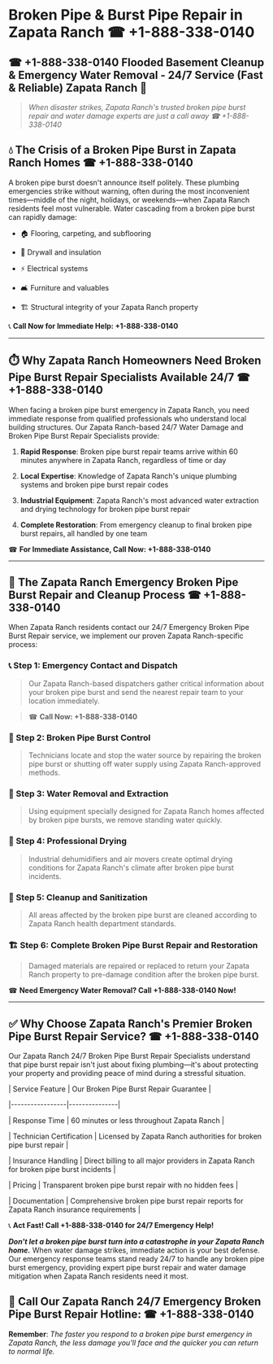 # Broken Pipe & Burst Pipe Repair in Zapata Ranch ☎ +1-888-338-0140  
## ☎ +1-888-338-0140 Flooded Basement Cleanup & Emergency Water Removal - 24/7 Service (Fast & Reliable) Zapata Ranch 🚨  

> *When disaster strikes, Zapata Ranch's trusted broken pipe burst repair and water damage experts are just a call away ☎ +1-888-338-0140*  

## 💧 The Crisis of a Broken Pipe Burst in Zapata Ranch Homes ☎ +1-888-338-0140  

A broken pipe burst doesn't announce itself politely. These plumbing emergencies strike without warning, often during the most inconvenient times—middle of the night, holidays, or weekends—when Zapata Ranch residents feel most vulnerable. Water cascading from a broken pipe burst can rapidly damage:  

* 🏠 Flooring, carpeting, and subflooring  
* 🧱 Drywall and insulation  
* ⚡ Electrical systems  
* 🛋️ Furniture and valuables  
* 🏗️ Structural integrity of your Zapata Ranch property  

📞 **Call Now for Immediate Help: +1-888-338-0140**  

---  

## ⏱️ Why Zapata Ranch Homeowners Need Broken Pipe Burst Repair Specialists Available 24/7 ☎ +1-888-338-0140  

When facing a broken pipe burst emergency in Zapata Ranch, you need immediate response from qualified professionals who understand local building structures. Our Zapata Ranch-based 24/7 Water Damage and Broken Pipe Burst Repair Specialists provide:  

1. **Rapid Response**: Broken pipe burst repair teams arrive within 60 minutes anywhere in Zapata Ranch, regardless of time or day  
2. **Local Expertise**: Knowledge of Zapata Ranch's unique plumbing systems and broken pipe burst repair codes  
3. **Industrial Equipment**: Zapata Ranch's most advanced water extraction and drying technology for broken pipe burst repair  
4. **Complete Restoration**: From emergency cleanup to final broken pipe burst repairs, all handled by one team  

☎ **For Immediate Assistance, Call Now: +1-888-338-0140**  

---  

## 🔧 The Zapata Ranch Emergency Broken Pipe Burst Repair and Cleanup Process ☎ +1-888-338-0140  

When Zapata Ranch residents contact our 24/7 Emergency Broken Pipe Burst Repair service, we implement our proven Zapata Ranch-specific process:  

### 📞 Step 1: Emergency Contact and Dispatch  
> Our Zapata Ranch-based dispatchers gather critical information about your broken pipe burst and send the nearest repair team to your location immediately.  
> ☎ **Call Now: +1-888-338-0140**  

### 🚿 Step 2: Broken Pipe Burst Control  
> Technicians locate and stop the water source by repairing the broken pipe burst or shutting off water supply using Zapata Ranch-approved methods.  

### 🌊 Step 3: Water Removal and Extraction  
> Using equipment specially designed for Zapata Ranch homes affected by broken pipe bursts, we remove standing water quickly.  

### 💨 Step 4: Professional Drying  
> Industrial dehumidifiers and air movers create optimal drying conditions for Zapata Ranch's climate after broken pipe burst incidents.  

### 🧼 Step 5: Cleanup and Sanitization  
> All areas affected by the broken pipe burst are cleaned according to Zapata Ranch health department standards.  

### 🏗️ Step 6: Complete Broken Pipe Burst Repair and Restoration  
> Damaged materials are repaired or replaced to return your Zapata Ranch property to pre-damage condition after the broken pipe burst.  

☎ **Need Emergency Water Removal? Call +1-888-338-0140 Now!**  

---  

## ✅ Why Choose Zapata Ranch's Premier Broken Pipe Burst Repair Service? ☎ +1-888-338-0140  

Our Zapata Ranch 24/7 Broken Pipe Burst Repair Specialists understand that pipe burst repair isn't just about fixing plumbing—it's about protecting your property and providing peace of mind during a stressful situation.  

| Service Feature | Our Broken Pipe Burst Repair Guarantee |  
|-----------------|---------------|  
| Response Time | 60 minutes or less throughout Zapata Ranch |  
| Technician Certification | Licensed by Zapata Ranch authorities for broken pipe burst repair |  
| Insurance Handling | Direct billing to all major providers in Zapata Ranch for broken pipe burst incidents |  
| Pricing | Transparent broken pipe burst repair with no hidden fees |  
| Documentation | Comprehensive broken pipe burst repair reports for Zapata Ranch insurance requirements |  

📞 **Act Fast! Call +1-888-338-0140 for 24/7 Emergency Help!**  

***Don't let a broken pipe burst turn into a catastrophe in your Zapata Ranch home.*** When water damage strikes, immediate action is your best defense. Our emergency response teams stand ready 24/7 to handle any broken pipe burst emergency, providing expert pipe burst repair and water damage mitigation when Zapata Ranch residents need it most.  

## 📱 Call Our Zapata Ranch 24/7 Emergency Broken Pipe Burst Repair Hotline: ☎ +1-888-338-0140  

**Remember**: *The faster you respond to a broken pipe burst emergency in Zapata Ranch, the less damage you'll face and the quicker you can return to normal life.*